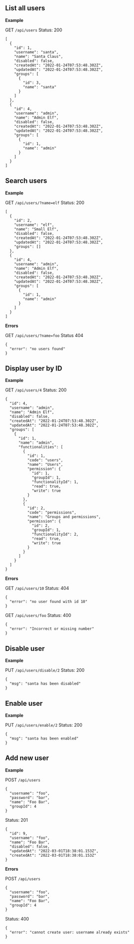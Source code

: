 ## List all users

**Example**

GET `/api/users`
Status: 200

```
[
  {
    "id": 1,
    "username": "santa",
    "name": "Santa Claus",
    "disabled": false,
    "createdAt": "2022-01-24T07:53:48.302Z",
    "updatedAt": "2022-01-24T07:53:48.302Z",
    "groups": [
      {
        "id": 3,
        "name": "santa"
      }
    ]
  },
  {
    "id": 4,
    "username": "admin",
    "name": "Admin Elf",
    "disabled": false,
    "createdAt": "2022-01-24T07:53:48.302Z",
    "updatedAt": "2022-01-24T07:53:48.302Z",
    "groups": [
      {
        "id": 1,
        "name": "admin"
      }
    ]
  }
]
```

## Search users

**Example**

GET `/api/users/?name=elf`
Status: 200

```
[
  {
    "id": 2,
    "username": "elf",
    "name": "Small Elf",
    "disabled": false,
    "createdAt": "2022-01-24T07:53:48.302Z",
    "updatedAt": "2022-01-24T07:53:48.302Z",
    "groups": []
  },
  {
    "id": 4,
    "username": "admin",
    "name": "Admin Elf",
    "disabled": false,
    "createdAt": "2022-01-24T07:53:48.302Z",
    "updatedAt": "2022-01-24T07:53:48.302Z",
    "groups": [
      {
        "id": 1,
        "name": "admin"
      }
    ]
  }
]
```

**Errors**

GET `/api/users/?name=foo`
Status 404

```
{
  "error": "no users found"
}
```

## Display user by ID

**Example**

GET `/api/users/4`
Status: 200

```
{
  "id": 4,
  "username": "admin",
  "name": "Admin Elf",
  "disabled": false,
  "createdAt": "2022-01-24T07:53:48.302Z",
  "updatedAt": "2022-01-24T07:53:48.302Z",
  "groups": [
    {
      "id": 1,
      "name": "admin",
      "functionalities": [
        {
          "id": 1,
          "code": "users",
          "name": "Users",
          "permission": {
            "id": 1,
            "groupId": 1,
            "functionalityId": 1,
            "read": true,
            "write": true
          }
        },
        {
          "id": 2,
          "code": "permissions",
          "name": "Groups and permissions",
          "permission": {
            "id": 2,
            "groupId": 1,
            "functionalityId": 2,
            "read": true,
            "write": true
          }
        }
      ]
    }
  ]
}
```

**Errors**

GET `/api/users/10`
Status: 404

```
{
  "error": "no user found with id 10"
}
```

GET `/api/users/foo`
Status: 400

```
{
  "error": "Incorrect or missing number"
}
```

## Disable user

**Example**

PUT `/api/users/disable/2`
Status: 200

```
{
  "msg": "santa has been disabled"
}
```

## Enable user

**Example**

PUT `/api/users/enable/2`
Status: 200

```
{
  "msg": "santa has been enabled"
}
```

## Add new user

**Example**

POST `/api/users`
```
{
  "username": "foo",
  "password": "bar",
  "name": "Foo Bar",
  "groupId": 4
}
```

Status: 201

```
{
  "id": 9,
  "username": "foo",
  "name": "Foo Bar",
  "disabled": false,
  "updatedAt": "2022-03-01T18:38:01.153Z",
  "createdAt": "2022-03-01T18:38:01.153Z"
}
```

**Errors**

POST `/api/users`
```
{
  "username": "foo",
  "password": "bar",
  "name": "Foo Bar",
  "groupId": 4
}
```

Status: 400

```
{
  "error": "cannot create user: username already exists"
}
```

